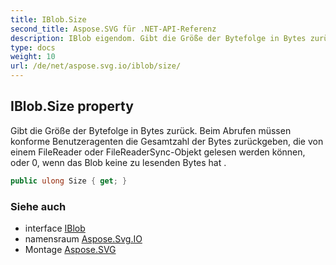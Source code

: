 ```yaml
---
title: IBlob.Size
second_title: Aspose.SVG für .NET-API-Referenz
description: IBlob eigendom. Gibt die Größe der Bytefolge in Bytes zurück. Beim Abrufen müssen konforme Benutzeragenten die Gesamtzahl der Bytes zurückgeben die von einem FileReader oder FileReaderSyncObjekt gelesen werden können oder 0 wenn das Blob keine zu lesenden Bytes hat .
type: docs
weight: 10
url: /de/net/aspose.svg.io/iblob/size/
---
```

## IBlob.Size property

Gibt die Größe der Bytefolge in Bytes zurück. Beim Abrufen müssen konforme Benutzeragenten die Gesamtzahl der Bytes zurückgeben, die von einem FileReader oder FileReaderSync-Objekt gelesen werden können, oder 0, wenn das Blob keine zu lesenden Bytes hat .

```csharp
public ulong Size { get; }
```

### Siehe auch

* interface [IBlob](../)
* namensraum [Aspose.Svg.IO](../../iblob/)
* Montage [Aspose.SVG](../../../)


